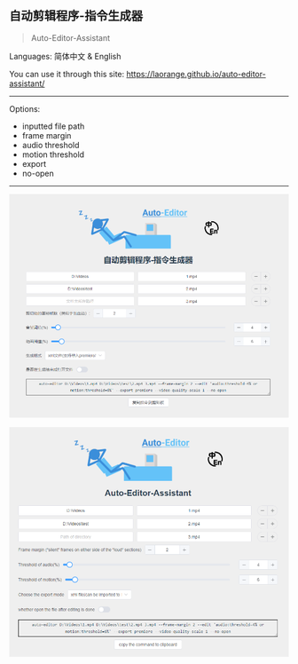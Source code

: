 ## 自动剪辑程序-指令生成器

> Auto-Editor-Assistant

Languages: 简体中文 & English

You can use it through this site: https://laorange.github.io/auto-editor-assistant/

----

Options:

+ inputted file path
+ frame margin
+ audio threshold
+ motion threshold
+ export
+ no-open

---

![demo.png](/public/demo-zh.png)

![demo.png](/public/demo-en.png)
